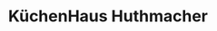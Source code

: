 ---
title: "KüchenHaus Huthmacher"
url: /endingen-am-kaiserstuhl/kuechenhaus-huthmacher/
shop: Küchen
---
